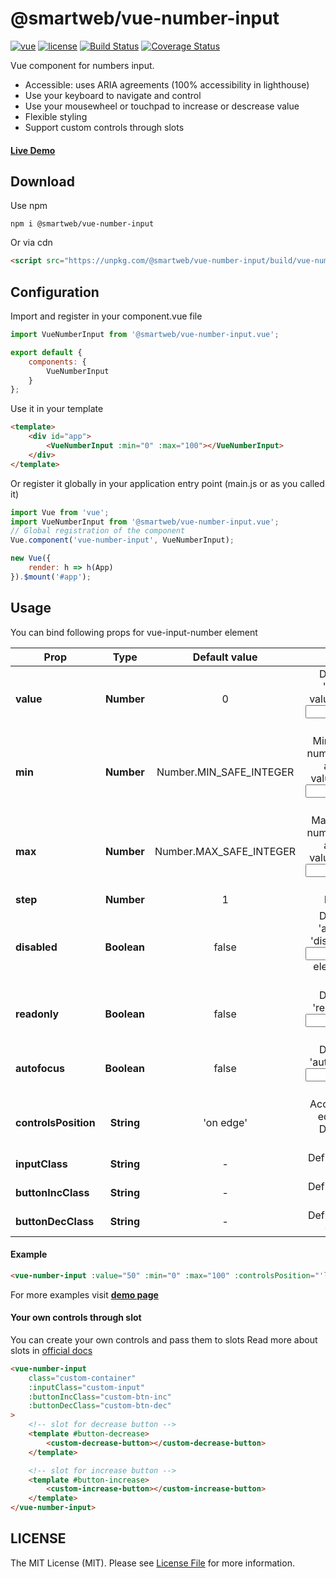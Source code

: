 # @smartweb/vue-number-input

[![vue](https://img.shields.io/badge/Vue-2.x-green.svg)](https://vuejs.org/index.html)
[![license](https://img.shields.io/badge/license-MIT-green.svg)](https://github.com/smwbtech/vue-flash-message/blob/master/LICENSE.md)
[![Build Status](https://travis-ci.org/smwbtech/vue-number-input.svg?branch=master)](https://travis-ci.org/smwbtech/vue-number-input)
[![Coverage Status](https://coveralls.io/repos/github/smwbtech/vue-number-input/badge.svg?branch=master)](https://coveralls.io/github/smwbtech/vue-number-input?branch=master)

Vue component for numbers input.

-   Accessible: uses ARIA agreements (100% accessibility in lighthouse)
-   Use your keyboard to navigate and control
-   Use your mousewheel or touchpad to increase or descrease value
-   Flexible styling
-   Support custom controls through slots

#### [Live Demo](https://smwbtech.github.io/vue-number-input/)

## Download

Use npm

```
npm i @smartweb/vue-number-input
```

Or via cdn

```html
<script src="https://unpkg.com/@smartweb/vue-number-input/build/vue-number-input.umd.min.js"></script>
```

## Configuration

Import and register in your component.vue file

```javascript
import VueNumberInput from '@smartweb/vue-number-input.vue';

export default {
	components: {
		VueNumberInput
	}
};
```

Use it in your template

```html
<template>
	<div id="app">
		<VueNumberInput :min="0" :max="100"></VueNumberInput>
	</div>
</template>
```

Or register it globally in your application entry point (main.js or as you called it)

```javascript
import Vue from 'vue';
import VueNumberInput from '@smartweb/vue-number-input.vue';
// Global registration of the component
Vue.component('vue-number-input', VueNumberInput);

new Vue({
	render: h => h(App)
}).$mount('#app');
```

## Usage

You can bind following props for vue-input-number element

| Prop                 |    Type     |      Default value      |                                                   Description                                                    |
| -------------------- | :---------: | :---------------------: | :--------------------------------------------------------------------------------------------------------------: |
| **value**            | **Number**  |            0            |                 Defines a value for 'value' and 'aria-valuenow' attributes of <input/> element.                  |
| **min**              | **Number**  | Number.MIN_SAFE_INTEGER |     Minimum value of the number range. Provides a value for 'aria-valuemin' attributes of <input/> element.      |
| **max**              | **Number**  | Number.MAX_SAFE_INTEGER |     Maximum value of the number range. Provides a value for 'aria-valuemax' attributes of <input/> element.      |
| **step**             | **Number**  |            1            |                                                 Incremental step                                                 |
| **disabled**         | **Boolean** |          false          | Defines a value for 'aria-disabled' and 'disabled' attributes of <input/> element. Also disable controls buttons |
| **readonly**         | **Boolean** |          false          |                          Defines a value for 'readonly' attribute of <input/> element.                           |
| **autofocus**        | **Boolean** |          false          |                          Defines a value for 'autofocus' attribute of <input/> element.                          |
| **controlsPosition** | **String**  |        'on edge'        |               Acceptable values: 'on edges', 'left', right'. Defines position of control buttons.                |
| **inputClass**       | **String**  |            -            |                                      Defines user's class for input element                                      |
| **buttonIncClass**   | **String**  |            -            |                                     Defines user's class for increase button                                     |
| **buttonDecClass**   | **String**  |            -            |                                     Defines user's class for decrease button                                     |

#### Example

```html
<vue-number-input :value="50" :min="0" :max="100" :controlsPosition="'left'" />
```

For more examples visit **[demo page](https://smwbtech.github.io/vue-number-input/)**

#### Your own controls through slot

You can create your own controls and pass them to slots
Read more about slots in [official docs](https://vuejs.org/v2/guide/components-slots.html)

```html
<vue-number-input
	class="custom-container"
	:inputClass="custom-input"
	:buttonIncClass="custom-btn-inc"
	:buttonDecClass="custom-btn-dec"
>
	<!-- slot for decrease button -->
	<template #button-decrease>
		<custom-decrease-button></custom-decrease-button>
	</template>

	<!-- slot for increase button -->
	<template #button-increase>
		<custom-increase-button></custom-increase-button>
	</template>
</vue-number-input>
```

## LICENSE

The MIT License (MIT). Please see [License File](LICENSE.md) for more information.
